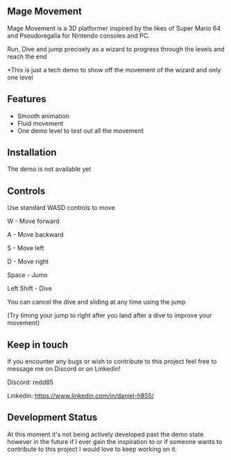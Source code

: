 ## Mage Movement
Mage Movement is a 3D platformer inspired by the likes of Super Mario 64 and Pseudoregalia for Nintendo consoles and PC.

Run, Dive and jump precisely as a wizard to progress through the levels and reach the end

*This is just a tech demo to show off the movement of the wizard and only one level


## Features

- Smooth animation
- Fluid movement
- One demo level to test out all the movement

## Installation

The demo is not available yet
    
## Controls

Use standard WASD controls to move

W - Move forward

A - Move backward

S - Move left

D - Move right

Space - Jumo

Left Shift - Dive

You can cancel the dive and sliding at any time using the jump

(Try timing your jump to right after you land after a dive to improve your movement)
## Keep in touch

If you encounter any bugs or wish to contribute to this project feel free to message me on Discord or on Linkedin!

Discord: redd85

Linkedin: https://www.linkedin.com/in/daniel-h855/


## Development Status

At this moment it's not being actively developed past the demo state however in the future if I ever gain the inspiration to or if someone wants to contribute to this project I would love to keep working on it.
